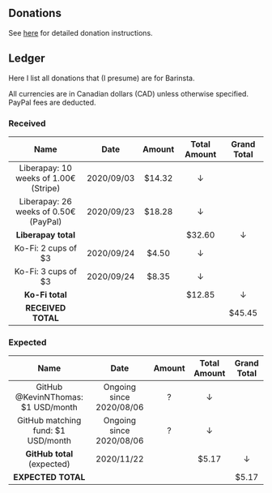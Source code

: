## Donations

See [here](https://austinhuang.me/donate) for detailed donation instructions.

## Ledger

Here I list all donations that (I presume) are for Barinsta.

All currencies are in Canadian dollars (CAD) unless otherwise specified. PayPal fees are deducted.

### Received

| Name | Date | Amount | Total Amount | Grand Total |
|:----:|:----:|:------:|:------------:|:-----------:|
| Liberapay: 10 weeks of 1.00€ (Stripe) | 2020/09/03 | $14.32 | ↓ | |
| Liberapay: 26 weeks of 0.50€ (PayPal) | 2020/09/23 | $18.28 | ↓ | |
| **Liberapay total**                   |            |        | $32.60 | ↓ |
| Ko-Fi: 2 cups of $3                   | 2020/09/24 | $4.50  | ↓ | |
| Ko-Fi: 3 cups of $3                   | 2020/09/24 | $8.35  | ↓ | |
| **Ko-Fi total**                       |            |        | $12.85 | ↓ |
| **RECEIVED TOTAL**                    |            |        |        | $45.45 |

### Expected

| Name | Date | Amount | Total Amount | Grand Total |
|:----:|:----:|:------:|:------------:|:-----------:|
| GitHub @KevinNThomas: $1 USD/month | Ongoing since 2020/08/06 | ? | ↓ | |
| GitHub matching fund: $1 USD/month | Ongoing since 2020/08/06 | ? | ↓ | |
| **GitHub total** (expected)        | 2020/11/22               | | $5.17 | ↓ |
| **EXPECTED TOTAL**                 |                          | | | $5.17 |
